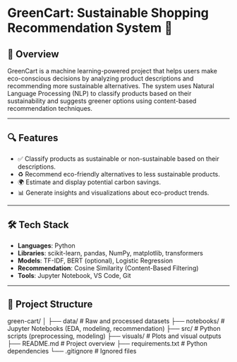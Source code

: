 # GreenCart: Sustainable Shopping Recommendation System 🌱

## 📌 Overview
GreenCart is a machine learning-powered project that helps users make eco-conscious decisions by analyzing product descriptions and recommending more sustainable alternatives. The system uses Natural Language Processing (NLP) to classify products based on their sustainability and suggests greener options using content-based recommendation techniques.

---

## 🔍 Features
- ✅ Classify products as sustainable or non-sustainable based on their descriptions.
- ♻️ Recommend eco-friendly alternatives to less sustainable products.
- 🌍 Estimate and display potential carbon savings.
- 📊 Generate insights and visualizations about eco-product trends.

---

## 🛠️ Tech Stack
- **Languages**: Python
- **Libraries**: scikit-learn, pandas, NumPy, matplotlib, transformers
- **Models**: TF-IDF, BERT (optional), Logistic Regression
- **Recommendation**: Cosine Similarity (Content-Based Filtering)
- **Tools**: Jupyter Notebook, VS Code, Git

---

## 📁 Project Structure

green-cart/ │ ├── data/ # Raw and processed datasets ├── notebooks/ # Jupyter Notebooks (EDA, modeling, recommendation) ├── src/ # Python scripts (preprocessing, modeling) ├── visuals/ # Plots and visual outputs ├── README.md # Project overview ├── requirements.txt # Python dependencies └── .gitignore # Ignored files